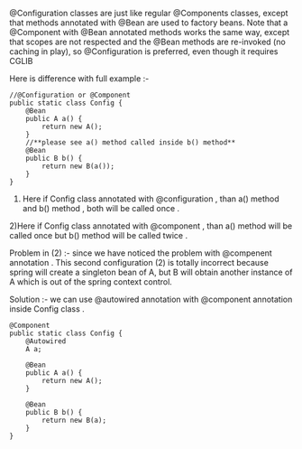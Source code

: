 @Configuration classes are just like regular @Components classes, except that methods annotated with @Bean are used to factory beans. Note that a @Component with @Bean annotated methods works the same way, except that scopes are not respected and the @Bean methods are re-invoked (no caching in play), so @Configuration is preferred, even though it requires CGLIB

Here is difference with full example :-
```
//@Configuration or @Component
public static class Config {
    @Bean
    public A a() {
        return new A();
    }
    //**please see a() method called inside b() method**
    @Bean
    public B b() {
        return new B(a());
    }
}
```
1) Here if Config class annotated with @configuration , than a() method and b() method , both will be called once .

2)Here if Config class annotated with @component , than a() method will be called once but b() method will be called twice .

Problem in (2) :- since we have noticed the problem with @compenent annotation . This second configuration (2) is totally incorrect because spring will create a singleton bean of A, but B will obtain another instance of A which is out of the spring context control.

Solution :- we can use @autowired annotation with @component annotation inside Config class .
```
@Component
public static class Config {
    @Autowired
    A a;

    @Bean
    public A a() {
        return new A();
    }

    @Bean
    public B b() {
        return new B(a);
    }
}
```
